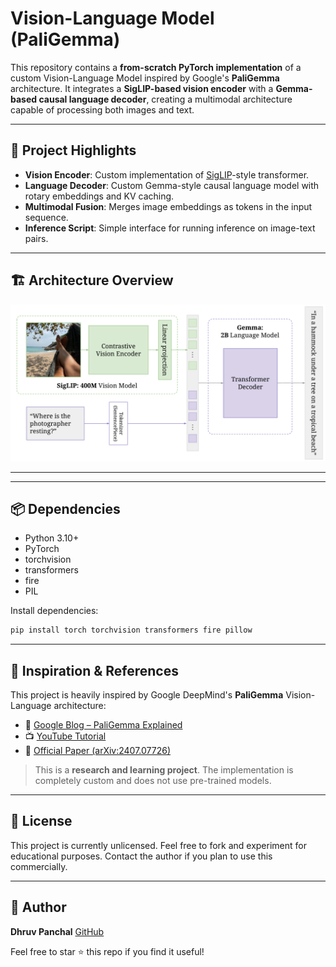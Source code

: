 # Vision-Language Model (PaliGemma)

This repository contains a **from-scratch PyTorch implementation** of a custom Vision-Language Model inspired by Google's **PaliGemma** architecture. It integrates a **SigLIP-based vision encoder** with a **Gemma-based causal language decoder**, creating a multimodal architecture capable of processing both images and text.

---

## 🚀 Project Highlights

* **Vision Encoder**: Custom implementation of [SigLIP](https://arxiv.org/abs/2306.10883)-style transformer.
* **Language Decoder**: Custom Gemma-style causal language model with rotary embeddings and KV caching.
* **Multimodal Fusion**: Merges image embeddings as tokens in the input sequence.
* **Inference Script**: Simple interface for running inference on image-text pairs.

---

## 🏗️ Architecture Overview

![Architecture Diagram](vlm_paligemma_model.png)


---

---

## 📦 Dependencies

* Python 3.10+
* PyTorch
* torchvision
* transformers
* fire
* PIL

Install dependencies:

```bash
pip install torch torchvision transformers fire pillow
```

---

## 🧠 Inspiration & References

This project is heavily inspired by Google DeepMind's **PaliGemma** Vision-Language architecture:

* 🔗 [Google Blog – PaliGemma Explained](https://developers.googleblog.com/en/gemma-explained-paligemma-architecture/)
* 📺 [YouTube Tutorial](https://youtu.be/vAmKB7iPkWw?si=hJ51teOwZ6Y3Zjct)
* 📄 [Official Paper (arXiv:2407.07726)](https://arxiv.org/abs/2407.07726)

> This is a **research and learning project**. The implementation is completely custom and does not use pre-trained models.


---

## 📜 License

This project is currently unlicensed. Feel free to fork and experiment for educational purposes. Contact the author if you plan to use this commercially.

---

## 👤 Author

**Dhruv Panchal**
[GitHub](https://github.com/panchaldhruv27223)

Feel free to star ⭐ this repo if you find it useful!
